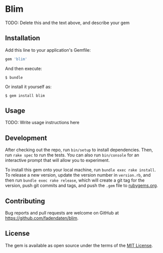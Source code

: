 # Blim

TODO: Delete this and the text above, and describe your gem

## Installation

Add this line to your application's Gemfile:

```ruby
gem 'blim'
```

And then execute:

    $ bundle

Or install it yourself as:

    $ gem install blim

## Usage

TODO: Write usage instructions here

## Development

After checking out the repo, run `bin/setup` to install dependencies. Then, run `rake spec` to run the tests. You can also run `bin/console` for an interactive prompt that will allow you to experiment.

To install this gem onto your local machine, run `bundle exec rake install`. To release a new version, update the version number in `version.rb`, and then run `bundle exec rake release`, which will create a git tag for the version, push git commits and tags, and push the `.gem` file to [rubygems.org](https://rubygems.org).

## Contributing

Bug reports and pull requests are welcome on GitHub at https://github.com/fadendaten/blim.


## License

The gem is available as open source under the terms of the [MIT License](http://opensource.org/licenses/MIT).

